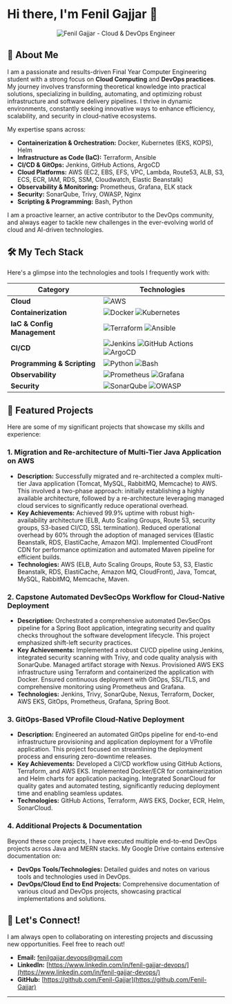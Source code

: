 # Hi there, I'm Fenil Gajjar 👋

<p align="center">
  <img src="/home/ubuntu/readme_banner_v4.png" alt="Fenil Gajjar - Cloud & DevOps Engineer"/>
</p>

## 🚀 About Me

I am a passionate and results-driven Final Year Computer Engineering student with a strong focus on **Cloud Computing** and **DevOps practices**. My journey involves transforming theoretical knowledge into practical solutions, specializing in building, automating, and optimizing robust infrastructure and software delivery pipelines. I thrive in dynamic environments, constantly seeking innovative ways to enhance efficiency, scalability, and security in cloud-native ecosystems.

My expertise spans across:

- **Containerization & Orchestration:** Docker, Kubernetes (EKS, KOPS), Helm
- **Infrastructure as Code (IaC):** Terraform, Ansible
- **CI/CD & GitOps:** Jenkins, GitHub Actions, ArgoCD
- **Cloud Platforms:** AWS (EC2, EBS, EFS, VPC, Lambda, Route53, ALB, S3, ECS, ECR, IAM, RDS, SSM, Cloudwatch, Elastic Beanstalk)
- **Observability & Monitoring:** Prometheus, Grafana, ELK stack
- **Security:** SonarQube, Trivy, OWASP, Nginx
- **Scripting & Programming:** Bash, Python

I am a proactive learner, an active contributor to the DevOps community, and always eager to tackle new challenges in the ever-evolving world of cloud and AI-driven technologies.

## 🛠️ My Tech Stack

Here's a glimpse into the technologies and tools I frequently work with:

| Category | Technologies |
|---|---|
| **Cloud** | ![AWS](https://img.shields.io/badge/AWS-%23FF9900.svg?style=for-the-badge&logo=amazon-aws&logoColor=white) |
| **Containerization** | ![Docker](https://img.shields.io/badge/docker-%230db7ed.svg?style=for-the-badge&logo=docker&logoColor=white) ![Kubernetes](https://img.shields.io/badge/kubernetes-%23326ce5.svg?style=for-the-badge&logo=kubernetes&logoColor=white) |
| **IaC & Config Management** | ![Terraform](https://img.shields.io/badge/terraform-%235835CC.svg?style=for-the-badge&logo=terraform&logoColor=white) ![Ansible](https://img.shields.io/badge/ansible-%231A1918.svg?style=for-the-badge&logo=ansible&logoColor=white) |
| **CI/CD** | ![Jenkins](https://img.shields.io/badge/jenkins-%232C5263.svg?style=for-the-badge&logo=jenkins&logoColor=white) ![GitHub Actions](https://img.shields.io/badge/github%20actions-%232671E5.svg?style=for-the-badge&logo=githubactions&logoColor=white) ![ArgoCD](https://img.shields.io/badge/argo%20cd-%23F48624.svg?style=for-the-badge&logo=argo&logoColor=white) |
| **Programming & Scripting** | ![Python](https://img.shields.io/badge/python-3670A0?style=for-the-badge&logo=python&logoColor=ffdd54) ![Bash](https://img.shields.io/badge/bash-%234EAA25.svg?style=for-the-badge&logo=gnu-bash&logoColor=white) |
| **Observability** | ![Prometheus](https://img.shields.io/badge/Prometheus-E6522C?style=for-the-badge&logo=prometheus&logoColor=white) ![Grafana](https://img.shields.io/badge/grafana-%23F46800.svg?style=for-the-badge&logo=grafana&logoColor=white) |
| **Security** | ![SonarQube](https://img.shields.io/badge/SonarQube-%23CB2029.svg?style=for-the-badge&logo=sonarqube&logoColor=white) ![OWASP](https://img.shields.io/badge/OWASP-%23000000.svg?style=for-the-badge&logo=owasp&logoColor=white) |

## 📂 Featured Projects

Here are some of my significant projects that showcase my skills and experience:

### 1. Migration and Re-architecture of Multi-Tier Java Application on AWS

*   **Description:** Successfully migrated and re-architected a complex multi-tier Java application (Tomcat, MySQL, RabbitMQ, Memcache) to AWS. This involved a two-phase approach: initially establishing a highly available architecture, followed by a re-architecture leveraging managed cloud services to significantly reduce operational overhead.
*   **Key Achievements:** Achieved 99.9% uptime with robust high-availability architecture (ELB, Auto Scaling Groups, Route 53, security groups, S3-based CI/CD, SSL termination). Reduced operational overhead by 60% through the adoption of managed services (Elastic Beanstalk, RDS, ElastiCache, Amazon MQ). Implemented CloudFront CDN for performance optimization and automated Maven pipeline for efficient builds.
*   **Technologies:** AWS (ELB, Auto Scaling Groups, Route 53, S3, Elastic Beanstalk, RDS, ElastiCache, Amazon MQ, CloudFront), Java, Tomcat, MySQL, RabbitMQ, Memcache, Maven.

### 2. Capstone Automated DevSecOps Workflow for Cloud-Native Deployment

*   **Description:** Orchestrated a comprehensive automated DevSecOps pipeline for a Spring Boot application, integrating security and quality checks throughout the software development lifecycle. This project emphasized shift-left security practices.
*   **Key Achievements:** Implemented a robust CI/CD pipeline using Jenkins, integrated security scanning with Trivy, and code quality analysis with SonarQube. Managed artifact storage with Nexus. Provisioned AWS EKS infrastructure using Terraform and containerized the application with Docker. Ensured continuous deployment with GitOps, SSL/TLS, and comprehensive monitoring using Prometheus and Grafana.
*   **Technologies:** Jenkins, Trivy, SonarQube, Nexus, Terraform, Docker, AWS EKS, GitOps, Prometheus, Grafana, Spring Boot.

### 3. GitOps-Based VProfile Cloud-Native Deployment

*   **Description:** Engineered an automated GitOps pipeline for end-to-end infrastructure provisioning and application deployment for a VProfile application. This project focused on streamlining the deployment process and ensuring zero-downtime releases.
*   **Key Achievements:** Developed a CI/CD workflow using GitHub Actions, Terraform, and AWS EKS. Implemented Docker/ECR for containerization and Helm charts for application packaging. Integrated SonarCloud for quality gates and automated testing, significantly reducing deployment time and enabling seamless updates.
*   **Technologies:** GitHub Actions, Terraform, AWS EKS, Docker, ECR, Helm, SonarCloud.

### 4. Additional Projects & Documentation

Beyond these core projects, I have executed multiple end-to-end DevOps projects across Java and MERN stacks. My Google Drive contains extensive documentation on:

*   **DevOps Tools/Technologies:** Detailed guides and notes on various tools and technologies used in DevOps.
*   **DevOps/Cloud End to End Projects:** Comprehensive documentation of various cloud and DevOps projects, showcasing practical implementations and solutions.

## 🤝 Let's Connect!

I am always open to collaborating on interesting projects and discussing new opportunities. Feel free to reach out!

*   **Email:** [fenilgajjar.devops@gmail.com](mailto:fenilgajjar.devops@gmail.com)
*   **LinkedIn:** [https://www.linkedin.com/in/fenil-gajjar-devops/](https://www.linkedin.com/in/fenil-gajjar-devops/)
*   **GitHub:** [https://github.com/Fenil-Gajjar](https://github.com/Fenil-Gajjar)

---


